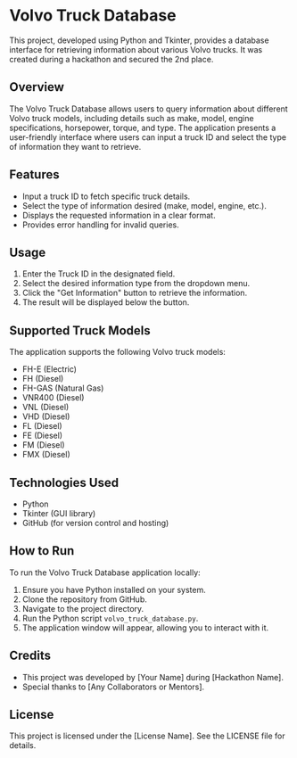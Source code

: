 # Volvo Truck Database

This project, developed using Python and Tkinter, provides a database interface for retrieving information about various Volvo trucks. It was created during a hackathon and secured the 2nd place.

## Overview

The Volvo Truck Database allows users to query information about different Volvo truck models, including details such as make, model, engine specifications, horsepower, torque, and type. The application presents a user-friendly interface where users can input a truck ID and select the type of information they want to retrieve.

## Features

- Input a truck ID to fetch specific truck details.
- Select the type of information desired (make, model, engine, etc.).
- Displays the requested information in a clear format.
- Provides error handling for invalid queries.

## Usage

1. Enter the Truck ID in the designated field.
2. Select the desired information type from the dropdown menu.
3. Click the "Get Information" button to retrieve the information.
4. The result will be displayed below the button.

## Supported Truck Models

The application supports the following Volvo truck models:

- FH-E (Electric)
- FH (Diesel)
- FH-GAS (Natural Gas)
- VNR400 (Diesel)
- VNL (Diesel)
- VHD (Diesel)
- FL (Diesel)
- FE (Diesel)
- FM (Diesel)
- FMX (Diesel)

## Technologies Used

- Python
- Tkinter (GUI library)
- GitHub (for version control and hosting)

## How to Run

To run the Volvo Truck Database application locally:

1. Ensure you have Python installed on your system.
2. Clone the repository from GitHub.
3. Navigate to the project directory.
4. Run the Python script `volvo_truck_database.py`.
5. The application window will appear, allowing you to interact with it.

## Credits

- This project was developed by [Your Name] during [Hackathon Name].
- Special thanks to [Any Collaborators or Mentors].

## License

This project is licensed under the [License Name]. See the LICENSE file for details.
